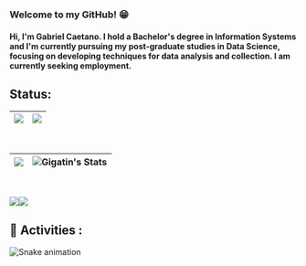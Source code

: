 ### Welcome to my GitHub! :grin:
   
#### Hi, I'm Gabriel Caetano. I hold a Bachelor's degree in Information Systems and I'm currently pursuing my post-graduate studies in Data Science, focusing on developing techniques for data analysis and collection. I am currently seeking employment.


## Status:

|![](http://github-profile-summary-cards.vercel.app/api/cards/profile-details?username=Gigatin&theme=monokai)|![](http://github-profile-summary-cards.vercel.app/api/cards/productive-time?username=Gigatin&theme=monokai&utcOffset=-3)|
|---|---|
<br> 


|![](https://github-readme-streak-stats.herokuapp.com/?user=Gigatin&theme=monokai&hide_border=false)|![Gigatin's Stats](https://github-readme-stats.vercel.app/api?username=Gigatin&theme=monokai&show_icons=true&hide_border=true&count_private=true)
|---|---|
<br>


![](http://github-profile-summary-cards.vercel.app/api/cards/repos-per-language?username=Gigatin&theme=monokai)![](http://github-profile-summary-cards.vercel.app/api/cards/most-commit-language?username=Gigatin&theme=monokai)


## :snake: Activities :

![Snake animation](https://github.com/Gigatin/Gigatin/blob/output/github-contribution-grid-snake.svg)


